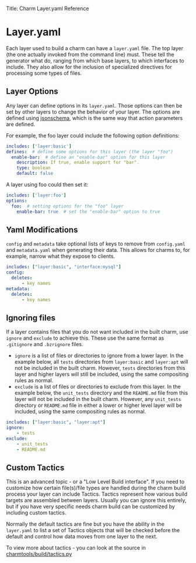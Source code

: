 Title: Charm Layer.yaml Reference

# Layer.yaml

Each layer used to build a charm can have a `layer.yaml` file. The top layer
(the one actually invoked from the command line) must. These tell the generator
what do, ranging from which base layers, to which interfaces to include. They
also allow for the inclusion of specialized directives for processing some
types of files.


## Layer Options

Any layer can define options in its `layer.yaml`. Those options can then be set
by other layers to change the behavior of your layer. The options are defined
using [jsonschema](http://json-schema.org/), which is the same way that action
parameters are defined.

For example, the foo layer could include the following option definitions:

```yaml
includes: ['layer:basic']
defines:  # define some options for this layer (the layer "foo")
  enable-bar:  # define an "enable-bar" option for this layer
    description: If true, enable support for "bar".
    type: boolean
    default: false
```

A layer using foo could then set it:

```yaml
includes: ['layer:foo']
options:
  foo:  # setting options for the "foo" layer
    enable-bar: true  # set the "enable-bar" option to true
```


## Yaml Modifications

`config` and `metadata` take optional lists of keys to remove from `config.yaml`
and `metadata.yaml` when generating their data. This allows for charms to,
for example, narrow what they expose to clients.

```yaml
includes: ["layer:basic", "interface:mysql"]
config:
  deletes:
      - key names
metadata:
  deletes:
      - key names
```

## Ignoring files

If a layer contains files that you do not want included in the built charm, use
`ignore` and `exclude` to achieve this. These use the same format as `.gitignore`
and `.bzrignore` files.

- `ignore` is a list of files or directories to ignore from a lower layer. In
  the example below, all `tests` directories from `layer:basic` and `layer:apt`
  will not be included in the built charm. However, `tests` directories from
  this layer and higher layers will still be included, using the same compositing
  rules as normal.
- `exclude` is a list of files or directories to exclude from this layer.  In
  the example below, the `unit_tests` directory and the `README.md` file from
  this layer will not be included in the built charm. However, any `unit_tests`
  directory or `README.md` file in either a lower or higher level layer will be
  included, using the same compositing rules as normal.

```yaml
includes: ["layer:basic", "layer:apt"]
ignore:
    - tests
exclude:
    - unit_tests
    - README.md
```

## Custom Tactics

This is an advanced topic - or a "Low Level Build interface". If you need to
customize how certain file(s)/file types are handled during the charm build
process your layer can include Tactics. Tactics represent how various build
targets are assembled between layers. Usually you can ignore this entirely,
but if you have very specific needs charm build can be customized by
including custom tactics.

Normally the default tactics are fine but you have the ability in the
`layer.yaml` to list a set of Tactics objects that will be checked before
the default and control how data moves from one layer to the next.

To view more about tactics - you can look at the source in
[charmtools/build/tactics.py](https://github.com/juju/charm-tools/blob/master/charmtools/build/tactics.py#L14)
